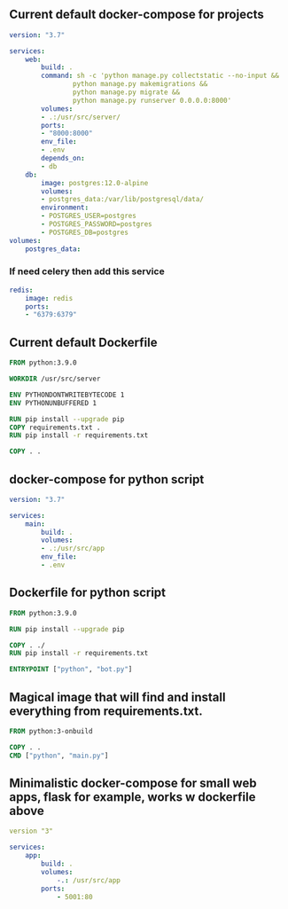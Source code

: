 ## Current default docker-compose for projects

```yaml
version: "3.7"

services:
    web:
        build: .
        command: sh -c 'python manage.py collectstatic --no-input &&
                python manage.py makemigrations &&
                python manage.py migrate &&
                python manage.py runserver 0.0.0.0:8000'
        volumes:
        - .:/usr/src/server/
        ports:
        - "8000:8000"
        env_file:
        - .env
        depends_on:
        - db
    db:
        image: postgres:12.0-alpine
        volumes:
        - postgres_data:/var/lib/postgresql/data/
        environment:
        - POSTGRES_USER=postgres
        - POSTGRES_PASSWORD=postgres
        - POSTGRES_DB=postgres
volumes:
    postgres_data:
```

### If need celery then add this service

```yaml
redis:
    image: redis
    ports:
    - "6379:6379"
```

## Current default Dockerfile

```Dockerfile
FROM python:3.9.0

WORKDIR /usr/src/server

ENV PYTHONDONTWRITEBYTECODE 1
ENV PYTHONUNBUFFERED 1

RUN pip install --upgrade pip
COPY requirements.txt .
RUN pip install -r requirements.txt

COPY . .
```

## docker-compose for python script

```yaml
version: "3.7"

services:
    main:
        build: .
        volumes:
        - .:/usr/src/app
        env_file:
        - .env
```

## Dockerfile for python script

```Dockerfile
FROM python:3.9.0

RUN pip install --upgrade pip

COPY . ./
RUN pip install -r requirements.txt

ENTRYPOINT ["python", "bot.py"]
```

## Magical image that will find and install everything from requirements.txt.

```Dockerfile
FROM python:3-onbuild

COPY . .
CMD ["python", "main.py"]
```

## Minimalistic docker-compose for small web apps, flask for example, works w dockerfile above

```yaml
version "3"

services:
    app:
        build: .
        volumes:
            -.: /usr/src/app
        ports:
            - 5001:80
```
